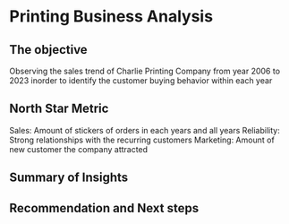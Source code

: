 # Printing Business Analysis

## The objective
Observing the sales trend of Charlie Printing Company from year 2006 to 2023 inorder to identify the customer buying behavior within each year

## North Star Metric
Sales: Amount of stickers of orders in each years and all years 
Reliability: Strong relationships with the recurring customers
Marketing: Amount of new customer the company attracted

## Summary of Insights 

## Recommendation and Next steps
